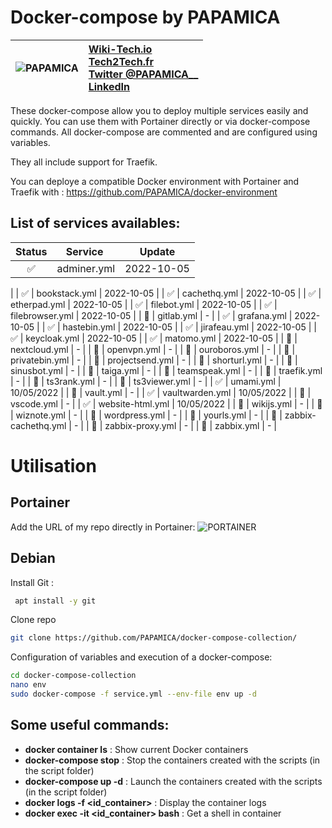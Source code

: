 
# Docker-compose by PAPAMICA
|  ![PAPAMICA](https://zupimages.net/up/20/04/7vtd.png) |  [Wiki-Tech.io](https://Wiki-Tech.io/)<br/> [Tech2Tech.fr](https://www.tech2tech.fr/) <br/> [Twitter @PAPAMICA__](https://twitter.com/PAPAMICA__) <br/> [LinkedIn](https://www.linkedin.com/in/mickael-asseline/)<br/> |
|:--------:| :-------------|


These docker-compose allow you to deploy multiple services easily and quickly. You can use them with Portainer directly or via docker-compose commands.
All docker-compose are commented and are configured using variables.

They all include support for Traefik.

You can deploye a compatible Docker environment with Portainer and Traefik with :
https://github.com/PAPAMICA/docker-environment



## List of services availables:
| Status | Service | Update |
|:--:|--|--|
| ✅ | adminer.yml | 2022-10-05
|
| ✅ | bookstack.yml | 2022-10-05
|
| ✅ | cachethq.yml | 2022-10-05
|
| ✅ | etherpad.yml | 2022-10-05
|
| ✅ | filebot.yml | 2022-10-05
|
| ✅ | filebrowser.yml | 2022-10-05
|
| 🚸 | gitlab.yml | - |
| ✅ | grafana.yml | 2022-10-05
|
| ✅ | hastebin.yml | 2022-10-05
|
| ✅ | jirafeau.yml | 2022-10-05
|
| ✅ | keycloak.yml | 2022-10-05
|
| ✅ | matomo.yml | 2022-10-05
|
| 🚸 | nextcloud.yml | - |
| 🚸 | openvpn.yml | - |
| 🚸 | ouroboros.yml | - |
| 🚸 | privatebin.yml | - |
| 🚸 | projectsend.yml | - |
| 🚸 | shorturl.yml | - |
| 🚸 | sinusbot.yml | - |
| 🚸 | taiga.yml | - |
| 🚸 | teamspeak.yml | - |
| 🚸 | traefik.yml | - |
| 🚸 | ts3rank.yml | - |
| 🚸 | ts3viewer.yml | - |
| ✅ | umami.yml | 10/05/2022
|
| 🚸 | vault.yml | - |
| ✅ | vaultwarden.yml | 10/05/2022
|
| 🚸 | vscode.yml | - |
| ✅ | website-html.yml | 10/05/2022
|
| 🚸 | wikijs.yml | - |
| 🚸 | wiznote.yml | - |
| 🚸 | wordpress.yml | - |
| 🚸 | yourls.yml | - |
| 🚸 | zabbix-cachethq.yml | - |
| 🚸 | zabbix-proxy.yml | - |
| 🚸 | zabbix.yml | - |


# Utilisation
## Portainer
Add the URL of my repo directly in Portainer:
![PORTAINER](https://i.imgur.com/M49ssCN.png)

## Debian
Install Git :
```bash
 apt install -y git
```

Clone repo
```bash
git clone https://github.com/PAPAMICA/docker-compose-collection/
```


Configuration of variables and execution of a docker-compose:
```bash
cd docker-compose-collection
nano env
sudo docker-compose -f service.yml --env-file env up -d
```
## Some useful commands:

-   **docker container ls** : Show current Docker containers
-   **docker-compose stop** : Stop the containers created with the scripts (in the script folder)
- **docker-compose up -d** : Launch the containers created with the scripts (in the script folder)
-   **docker logs -f <id_container>** : Display the container logs
-   **docker exec -it <id_container> bash** : Get a shell in container
